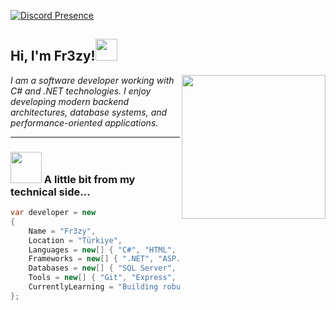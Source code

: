 [![Discord Presence](https://lanyard.cnrad.dev/api/1155137511954337887)](https://discord.com/users/1155137511954337887)

<h2> Hi, I'm Fr3zy!<img src="https://media.giphy.com/media/hvRJCLFzcasrR4ia7z/giphy.gif" width="35"></h2>

<img align='right' src="https://media0.giphy.com/media/v1.Y2lkPTc5MGI3NjExcTUyeHc3N3poanZpNWZjeHYxdWtjbDVvbnV6NzY3bHdxZGRrYTB2aCZlcD12MV9pbnRlcm5hbF9naWZfYnlfaWQmY3Q9Zw/s55XB0bzfwo9y/giphy.gif" width="230">

<p><em>I am a software developer working with C# and .NET technologies.
I enjoy developing modern backend architectures, database systems, and performance-oriented applications.</em></p>

---

### <img src="https://media2.giphy.com/media/v1.Y2lkPTc5MGI3NjExMGwyZjVyM2djcGxxcTNxdjhsaG4zcnV5dHlqaGsyMWxxMGcya3Q5eiZlcD12MV9pbnRlcm5hbF9naWZfYnlfaWQmY3Q9Zw/tuCFp8rod0x3O/giphy.gif" width="50">  A little bit from my technical side...

```csharp
var developer = new
{
    Name = "Fr3zy",
    Location = "Türkiye",
    Languages = new[] { "C#", "HTML", "CSS", "JavaScript", "SQL" },
    Frameworks = new[] { ".NET", "ASP.NET Core", "Entity Framework", "React", "Node.js" },
    Databases = new[] { "SQL Server", "MongoDB", "MySQL", "Redis" },
    Tools = new[] { "Git", "Express", "TailwindCSS", "Unity" },
    CurrentlyLearning = "Building robust client-server applications with TCP sockets"
};
